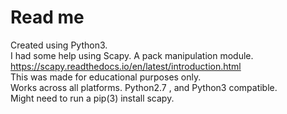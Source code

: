 # Read me 

Created using Python3.
<br> I had some help using Scapy. A pack manipulation module. https://scapy.readthedocs.io/en/latest/introduction.html
<br> This was made for educational purposes only.
<br> Works across all platforms. Python2.7 , and Python3 compatible.
<br> Might need to run a pip(3) install scapy. 
